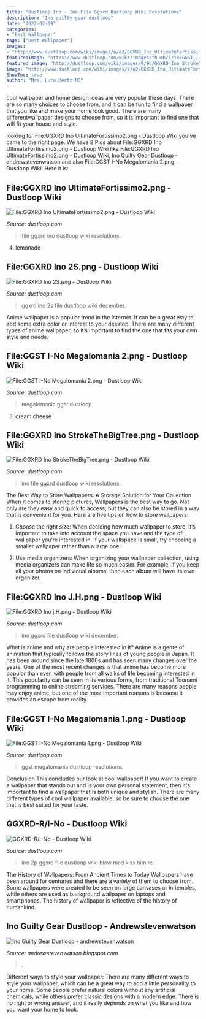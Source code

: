 ```yaml
---
title: "Dustloop Ino - Ino File Ggxrd Dustloop Wiki Resolutions"
description: "Ino guilty gear dustloop"
date: "2022-02-09"
categories:
- "Best Wallpaper"
tags: ["Best Wallpaper"]
images:
- "http://www.dustloop.com/wiki/images/e/e2/GGXRD_Ino_UltimateFortissimo2.png"
featuredImage: "https://www.dustloop.com/wiki/images/thumb/1/1e/GGST_I-No_Megalomania_1.png/1200px-GGST_I-No_Megalomania_1.png"
featured_image: "http://dustloop.com/wiki/images/9/9d/GGXRD_Ino_StrokeTheBigTree.png"
image: "http://www.dustloop.com/wiki/images/e/e2/GGXRD_Ino_UltimateFortissimo2.png"
ShowToc: true
author: "Mrs. Lura Mertz MD"
---
```



cool wallpaper and home design ideas are very popular these days. There are so many choices to choose from, and it can be fun to find a wallpaper that you like and make your home look good. There are many differentwallpaper designs to choose from, so it is important to find one that will fit your house and style.

	

		
looking for File:GGXRD Ino UltimateFortissimo2.png - Dustloop Wiki you've came to the right page. We have 8 Pics about File:GGXRD Ino UltimateFortissimo2.png - Dustloop Wiki like File:GGXRD Ino UltimateFortissimo2.png - Dustloop Wiki, Ino Guilty Gear Dustloop - andrewstevenwatson and also File:GGST I-No Megalomania 2.png - Dustloop Wiki. Here it is:
		
    
## File:GGXRD Ino UltimateFortissimo2.png - Dustloop Wiki

<img loading=lazy src="http://www.dustloop.com/wiki/images/e/e2/GGXRD_Ino_UltimateFortissimo2.png" onerror="this.onerror=null;this.src='https://tse3.mm.bing.net/th?id=OIP.rChs-4zy2h1pQi7m6Kfe8QHaGM&amp;pid=15.1';" alt="File:GGXRD Ino UltimateFortissimo2.png - Dustloop Wiki">

_Source: dustloop.com_

>file ggxrd ino dustloop wiki resolutions. 

	

4. lemonade 

    
## File:GGXRD Ino 2S.png - Dustloop Wiki

<img loading=lazy src="http://www.dustloop.com/wiki/images/archive/c/c0/20170414093229!GGXRD_Ino_2S.png" onerror="this.onerror=null;this.src='https://tse3.mm.bing.net/th?id=OIP.pvwzIIl-lmo3-l22gSWnIwHaDZ&amp;pid=15.1';" alt="File:GGXRD Ino 2S.png - Dustloop Wiki">

_Source: dustloop.com_

>ggxrd ino 2s file dustloop wiki december. 

	

Anime wallpaper is a popular trend in the internet. It can be a great way to add some extra color or interest to your desktop. There are many different types of anime wallpaper, so it’s important to find the one that fits your own style and needs.

    
## File:GGST I-No Megalomania 2.png - Dustloop Wiki

<img loading=lazy src="http://www.dustloop.com/wiki/images/a/ab/GGST_I-No_Megalomania_2.png" onerror="this.onerror=null;this.src='https://tse1.mm.bing.net/th?id=OIP.EhbWY5dtwbDvzwEfmUkxzgHaEK&amp;pid=15.1';" alt="File:GGST I-No Megalomania 2.png - Dustloop Wiki">

_Source: dustloop.com_

>megalomania ggst dustloop. 

	

3. cream cheese 

    
## File:GGXRD Ino StrokeTheBigTree.png - Dustloop Wiki

<img loading=lazy src="http://dustloop.com/wiki/images/9/9d/GGXRD_Ino_StrokeTheBigTree.png" onerror="this.onerror=null;this.src='https://tse4.mm.bing.net/th?id=OIP.AfVe4kpxW8uDFbYir3n08gHaFS&amp;pid=15.1';" alt="File:GGXRD Ino StrokeTheBigTree.png - Dustloop Wiki">

_Source: dustloop.com_

>ino file ggxrd dustloop wiki resolutions. 

	

The Best Way to Store Wallpapers: A Storage Solution for Your Collection
When it comes to storing pictures, Wallpapers is the best way to go. Not only are they easy and quick to access, but they can also be stored in a way that is convenient for you. Here are five tips on how to store wallpapers:
1) Choose the right size: When deciding how much wallpaper to store, it’s important to take into account the space you have and the type of wallpaper you’re interested in. If your wallspace is small, try choosing a smaller wallpaper rather than a large one.

2) Use media organizers: When organizing your wallpaper collection, using media organizers can make life so much easier. For example, if you keep all your photos on individual albums, then each album will have its own organizer.

    
## File:GGXRD Ino J.H.png - Dustloop Wiki

<img loading=lazy src="http://www.dustloop.com/wiki/images/archive/7/78/20150120011222!GGXRD_Ino_j.H.png" onerror="this.onerror=null;this.src='https://tse3.mm.bing.net/th?id=OIP.RBVdqmrmF8v8VrbxpEV8UQHaGU&amp;pid=15.1';" alt="File:GGXRD Ino j.H.png - Dustloop Wiki">

_Source: dustloop.com_

>ino ggxrd file dustloop wiki december. 

	

What is anime and why are people interested in it?
Anime is a genre of animation that typically follows the story lines of young people in Japan. It has been around since the late 1800s and has seen many changes over the years. One of the most recent changes is that anime has become more popular than ever, with people from all walks of life becoming interested in it. This popularity can be seen in its various forms, from traditional Toonami programming to online streaming services. There are many reasons people may enjoy anime, but one of the most important reasons is because it provides an escape from reality.

    
## File:GGST I-No Megalomania 1.png - Dustloop Wiki

<img loading=lazy src="https://www.dustloop.com/wiki/images/thumb/1/1e/GGST_I-No_Megalomania_1.png/1200px-GGST_I-No_Megalomania_1.png" onerror="this.onerror=null;this.src='https://tse4.mm.bing.net/th?id=OIP.uuK0ES_Ask8-6ukBxomLJgHaEK&amp;pid=15.1';" alt="File:GGST I-No Megalomania 1.png - Dustloop Wiki">

_Source: dustloop.com_

>ggst megalomania dustloop resolutions. 

	

Conclusion
This concludes our look at cool wallpaper! If you want to create a wallpaper that stands out and is your own personal statement, then it's important to find a wallpaper that is both unique and stylish. There are many different types of cool wallpaper available, so be sure to choose the one that is best suited for your taste.

    
## GGXRD-R/I-No - Dustloop Wiki

<img loading=lazy src="http://www.dustloop.com/wiki/images/thumb/7/70/GGXRD_Ino_2P.png/175px-GGXRD_Ino_2P.png" onerror="this.onerror=null;this.src='https://tse1.mm.bing.net/th?id=OIP.aV5_KXB7hRyAJTWaPcqIQwAAAA&amp;pid=15.1';" alt="GGXRD-R/I-No - Dustloop Wiki">

_Source: dustloop.com_

>ino 2p ggxrd file dustloop wiki blow mad kiss him re. 

	

The History of Wallpapers: From Ancient Times to Today
Wallpapers have been around for centuries and there are a variety of them to choose from. Some wallpapers were created to be seen on large canvases or in temples, while others are used as background wallpaper on laptops and smartphones. The history of wallpaper is reflective of the history of humankind.

    
## Ino Guilty Gear Dustloop - Andrewstevenwatson

<img loading=lazy src="https://lh6.googleusercontent.com/proxy/sX772RbfKLNJIkd0VQp0bSvkvC3We1a1122Ow7tQ-e5cQwV_3mIN5r4ZTkDHLHkzlrcUiylHzmPEtSTPvVxNYLLCwA=w1200-h630-p-k-no-nu" onerror="this.onerror=null;this.src='https://tse1.mm.bing.net/th?id=OIP.ZueCeyiWMEmLe2EhsxxPngHaFL&amp;pid=15.1';" alt="Ino Guilty Gear Dustloop - andrewstevenwatson">

_Source: andrewstevenwatson.blogspot.com_

>. 

	

Different ways to style your wallpaper:
There are many different ways to style your wallpaper, which can be a great way to add a little personality to your home. Some people prefer natural colors without any artificial chemicals, while others prefer classic designs with a modern edge. There is no right or wrong answer, and it really depends on what you like and how you want your home to look.

